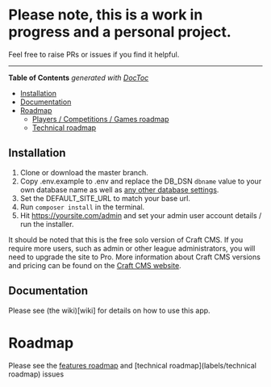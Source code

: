 # Please note, this is a work in progress and a personal project. 
Feel free to raise PRs or issues if you find it helpful.

----

<!-- START doctoc generated TOC please keep comment here to allow auto update -->
<!-- DON'T EDIT THIS SECTION, INSTEAD RE-RUN doctoc TO UPDATE -->
**Table of Contents**  *generated with [DocToc](https://github.com/thlorenz/doctoc)*

  - [Installation](#installation)
  - [Documentation](#documentation)
- [Roadmap](#roadmap)
  - [Players / Competitions / Games roadmap](#players--competitions--games-roadmap)
  - [Technical roadmap](#technical-roadmap)

<!-- END doctoc generated TOC please keep comment here to allow auto update -->

## Installation 

1. Clone or download the master branch. 
2. Copy .env.example to .env and replace the DB_DSN `dbname` value to your own database name as well as [any other database settings](https://docs.craftcms.com/v3/config/db-settings.html). 
3. Set the DEFAULT_SITE_URL to match your base url.
4. Run `composer install` in the terminal.
5. Hit https://yoursite.com/admin and set your admin user account details / run the installer.

It should be noted that this is the free solo version of Craft CMS. If you require more users, such as admin or other league administrators, you will need to upgrade the site to Pro. More information about Craft CMS versions and pricing can be found on the [Craft CMS website](https://craftcms.com/pricing).  

## Documentation

Please see (the wiki)[wiki] for details on how to use this app.

# Roadmap

Please see the [features roadmap](labels/roadmap) and [technical roadmap](labels/technical roadmap) issues
